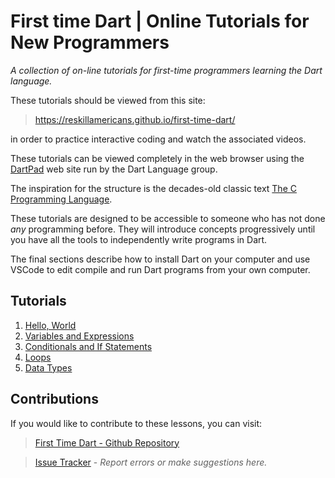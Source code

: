 # First time Dart | Online Tutorials for New Programmers

*A collection of on-line tutorials for first-time programmers learning the Dart language.*

These tutorials should be viewed from this site:

> https://reskillamericans.github.io/first-time-dart/


in order to practice interactive coding and watch the associated videos.

These tutorials can be viewed completely in the web browser using the [DartPad](https://dartpad.dev/)
web site run by the Dart Language group.

The inspiration for the structure is the decades-old classic text [The C Programming Language](https://en.wikipedia.org/wiki/The_C_Programming_Language).

These tutorials are designed to be accessible to someone who has not done *any* programming
before.  They will introduce concepts progressively until you have all the tools to independently
write programs in Dart.

The final sections describe how to install Dart on your computer and use VSCode to edit
compile and run Dart programs from your own computer.

## Tutorials

1. [Hello, World](lessons/01-hello-world.md)
2. [Variables and Expressions](lessons/02-variables.md)
4. [Conditionals and If Statements](lessons/03-conditionals.md)
3. [Loops](loops.md)
4. [Data Types](data-types.md)

## Contributions

If you would like to contribute to these lessons, you can visit:

> [First Time Dart - Github Repository](https://github.com/reskillamericans/first-time-dart)

> [Issue Tracker](https://github.com/reskillamericans/first-time-dart/issues/new) - *Report errors or make suggestions here.*
